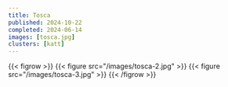 ```yaml
---
title: Tosca
published: 2024-10-22
completed: 2024-06-14
images: [tosca.jpg]
clusters: [katt]
---
```


{{< figrow >}}
    {{< figure src="/images/tosca-2.jpg" >}}
    {{< figure src="/images/tosca-3.jpg" >}}
{{< /figrow >}}
